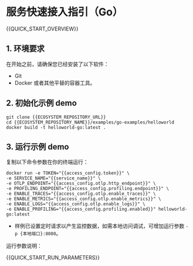 # 服务快速接入指引（Go）

{{QUICK_START_OVERVIEW}}

## 1. 环境要求

在开始之前，请确保您已经安装了以下软件：
* Git
* Docker 或者其他平替的容器工具。


## 2. 初始化示例 demo

```shell
git clone {{ECOSYSTEM_REPOSITORY_URL}}
cd {{ECOSYSTEM_REPOSITORY_NAME}}/examples/go-examples/helloworld
docker build -t helloworld-go:latest .
```


## 3. 运行示例 demo

复制以下命令参数在你的终端运行：

```shell
docker run -e TOKEN="{{access_config.token}}" \
-e SERVICE_NAME="{{service_name}}" \
-e OTLP_ENDPOINT="{{access_config.otlp.http_endpoint}}" \
-e PROFILING_ENDPOINT="{{access_config.profiling.endpoint}}" \
-e ENABLE_TRACES="{{access_config.otlp.enable_traces}}" \
-e ENABLE_METRICS="{{access_config.otlp.enable_metrics}}" \
-e ENABLE_LOGS="{{access_config.otlp.enable_logs}}" \
-e ENABLE_PROFILING="{{access_config.profiling.enabled}}" helloworld-go:latest
```
* 样例已设置定时请求以产生监控数据，如需本地访问调试，可增加运行参数 `-p {本地端口}:8080`。

运行参数说明：

{{QUICK_START_RUN_PARAMETERS}}
